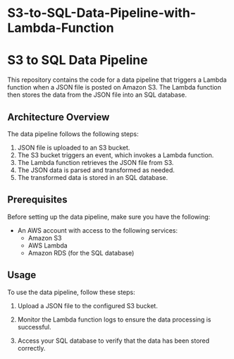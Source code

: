 # S3-to-SQL-Data-Pipeline-with-Lambda-Function



# S3 to SQL Data Pipeline

This repository contains the code for a data pipeline that triggers a Lambda function when a JSON file is posted on Amazon S3. The Lambda function then stores the data from the JSON file into an SQL database.

## Architecture Overview

The data pipeline follows the following steps:

1. JSON file is uploaded to an S3 bucket.
2. The S3 bucket triggers an event, which invokes a Lambda function.
3. The Lambda function retrieves the JSON file from S3.
4. The JSON data is parsed and transformed as needed.
5. The transformed data is stored in an SQL database.

## Prerequisites

Before setting up the data pipeline, make sure you have the following:

- An AWS account with access to the following services:
  - Amazon S3
  - AWS Lambda
  - Amazon RDS (for the SQL database)



## Usage

To use the data pipeline, follow these steps:

1. Upload a JSON file to the configured S3 bucket.

2. Monitor the Lambda function logs to ensure the data processing is successful.

3. Access your SQL database to verify that the data has been stored correctly.


